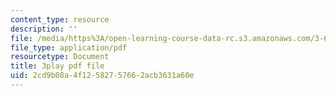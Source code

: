 ```yaml
---
content_type: resource
description: ''
file: /media/https%3A/open-learning-course-data-rc.s3.amazonaws.com/3-60-symmetry-structure-and-tensor-properties-of-materials-fall-2005/2cd9b08a4f12582757662acb3631a60e_lPgglz6xeZU.pdf
file_type: application/pdf
resourcetype: Document
title: 3play pdf file
uid: 2cd9b08a-4f12-5827-5766-2acb3631a60e
---
```

